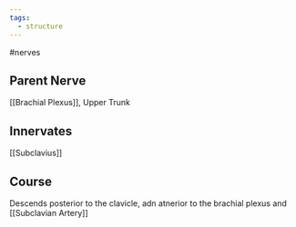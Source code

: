 ```yaml
---
tags:
  - structure
---
```

#nerves 

## Parent Nerve
[[Brachial Plexus]], Upper Trunk 


## Innervates
[[Subclavius]]

## Course
Descends posterior to the clavicle, adn atnerior to the brachial plexus and [[Subclavian Artery]]